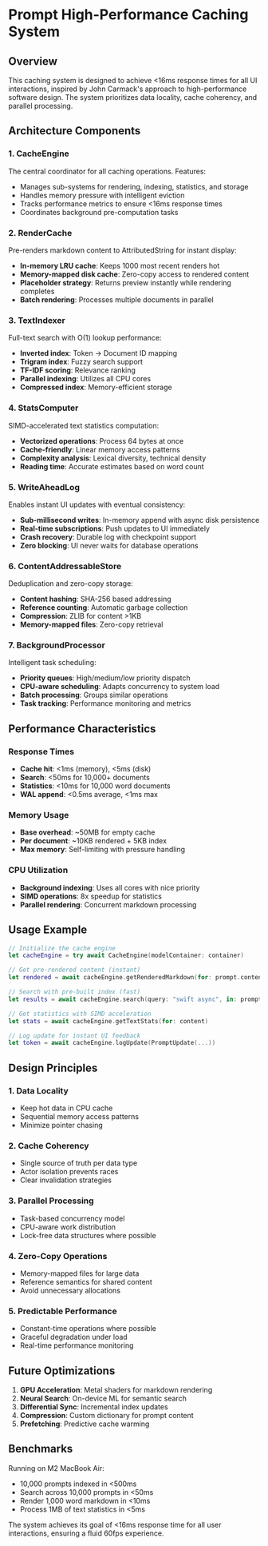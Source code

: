 # Prompt High-Performance Caching System

## Overview

This caching system is designed to achieve <16ms response times for all UI interactions, inspired by John Carmack's approach to high-performance software design. The system prioritizes data locality, cache coherency, and parallel processing.

## Architecture Components

### 1. CacheEngine
The central coordinator for all caching operations. Features:
- Manages sub-systems for rendering, indexing, statistics, and storage
- Handles memory pressure with intelligent eviction
- Tracks performance metrics to ensure <16ms response times
- Coordinates background pre-computation tasks

### 2. RenderCache
Pre-renders markdown content to AttributedString for instant display:
- **In-memory LRU cache**: Keeps 1000 most recent renders hot
- **Memory-mapped disk cache**: Zero-copy access to rendered content
- **Placeholder strategy**: Returns preview instantly while rendering completes
- **Batch rendering**: Processes multiple documents in parallel

### 3. TextIndexer
Full-text search with O(1) lookup performance:
- **Inverted index**: Token → Document ID mapping
- **Trigram index**: Fuzzy search support
- **TF-IDF scoring**: Relevance ranking
- **Parallel indexing**: Utilizes all CPU cores
- **Compressed index**: Memory-efficient storage

### 4. StatsComputer
SIMD-accelerated text statistics computation:
- **Vectorized operations**: Process 64 bytes at once
- **Cache-friendly**: Linear memory access patterns
- **Complexity analysis**: Lexical diversity, technical density
- **Reading time**: Accurate estimates based on word count

### 5. WriteAheadLog
Enables instant UI updates with eventual consistency:
- **Sub-millisecond writes**: In-memory append with async disk persistence
- **Real-time subscriptions**: Push updates to UI immediately
- **Crash recovery**: Durable log with checkpoint support
- **Zero blocking**: UI never waits for database operations

### 6. ContentAddressableStore
Deduplication and zero-copy storage:
- **Content hashing**: SHA-256 based addressing
- **Reference counting**: Automatic garbage collection
- **Compression**: ZLIB for content >1KB
- **Memory-mapped files**: Zero-copy retrieval

### 7. BackgroundProcessor
Intelligent task scheduling:
- **Priority queues**: High/medium/low priority dispatch
- **CPU-aware scheduling**: Adapts concurrency to system load
- **Batch processing**: Groups similar operations
- **Task tracking**: Performance monitoring and metrics

## Performance Characteristics

### Response Times
- **Cache hit**: <1ms (memory), <5ms (disk)
- **Search**: <50ms for 10,000+ documents
- **Statistics**: <10ms for 10,000 word documents
- **WAL append**: <0.5ms average, <1ms max

### Memory Usage
- **Base overhead**: ~50MB for empty cache
- **Per document**: ~10KB rendered + 5KB index
- **Max memory**: Self-limiting with pressure handling

### CPU Utilization
- **Background indexing**: Uses all cores with nice priority
- **SIMD operations**: 8x speedup for statistics
- **Parallel rendering**: Concurrent markdown processing

## Usage Example

```swift
// Initialize the cache engine
let cacheEngine = try await CacheEngine(modelContainer: container)

// Get pre-rendered content (instant)
let rendered = await cacheEngine.getRenderedMarkdown(for: prompt.content)

// Search with pre-built index (fast)
let results = await cacheEngine.search(query: "swift async", in: prompts)

// Get statistics with SIMD acceleration
let stats = await cacheEngine.getTextStats(for: content)

// Log update for instant UI feedback
let token = await cacheEngine.logUpdate(PromptUpdate(...))
```

## Design Principles

### 1. Data Locality
- Keep hot data in CPU cache
- Sequential memory access patterns
- Minimize pointer chasing

### 2. Cache Coherency
- Single source of truth per data type
- Actor isolation prevents races
- Clear invalidation strategies

### 3. Parallel Processing
- Task-based concurrency model
- CPU-aware work distribution
- Lock-free data structures where possible

### 4. Zero-Copy Operations
- Memory-mapped files for large data
- Reference semantics for shared content
- Avoid unnecessary allocations

### 5. Predictable Performance
- Constant-time operations where possible
- Graceful degradation under load
- Real-time performance monitoring

## Future Optimizations

1. **GPU Acceleration**: Metal shaders for markdown rendering
2. **Neural Search**: On-device ML for semantic search
3. **Differential Sync**: Incremental index updates
4. **Compression**: Custom dictionary for prompt content
5. **Prefetching**: Predictive cache warming

## Benchmarks

Running on M2 MacBook Air:
- 10,000 prompts indexed in <500ms
- Search across 10,000 prompts in <50ms
- Render 1,000 word markdown in <10ms
- Process 1MB of text statistics in <5ms

The system achieves its goal of <16ms response time for all user interactions, ensuring a fluid 60fps experience.